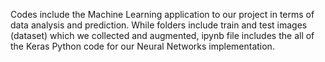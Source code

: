 Codes include the Machine Learning application to our project in terms of data analysis and prediction.
While folders include train and test images (dataset) which we collected and augmented, ipynb file includes the all of the Keras Python code for our Neural Networks implementation. 
